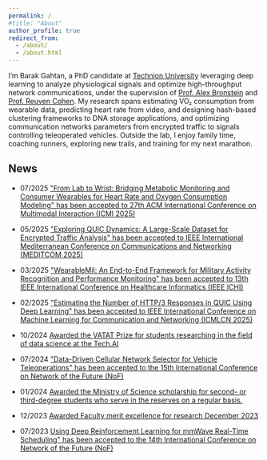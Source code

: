```yaml
---
permalink: /
#title: "About"
author_profile: true
redirect_from: 
  - /about/
  - /about.html
---
```


I’m Barak Gahtan, a PhD candidate at [Technion University](https://www.technion.ac.il/en/) leveraging deep learning to analyze physiological signals and optimize high-throughput network communications, under the supervision of [Prof. Alex Bronstein](https://bron.cs.technion.ac.il/) and [Prof. Reuven Cohen](https://rcohen.cs.technion.ac.il/). My research spans estimating VO₂ consumption from wearable data, predicting heart rate from video, and designing hash-based clustering frameworks to DNA storage applications, and optimizing communication networks parameters from encrypted traffic to signals controlling teleoperated vehicles. Outside the lab, I enjoy family time, coaching runners, exploring new trails, and training for my next marathon.
<section id="academic-news" class="bg-gray-50 py-16">
  <div class="container mx-auto max-w-3xl px-6">
    <h2 class="text-3xl font-semibold mb-6">News</h2>
<ul class="space-y-4">
      <li class="flex">
        <span class="w-1/3 font-semibold text-gray-800">07/2025</span>
        <a href="/publication/5" class="w-2/3 text-pink-600 hover:underline">
          "From Lab to Wrist: Bridging Metabolic Monitoring and Consumer Wearables for Heart Rate and Oxygen Consumption Modeling" has been accepted to 27th ACM International Conference on Multimodal Interaction
 (ICMI 2025)
        </a>
      </li>
    </ul>
<ul class="space-y-4">
      <li class="flex">
        <span class="w-1/3 font-semibold text-gray-800">05/2025</span>
        <a href="/publication/5" class="w-2/3 text-pink-600 hover:underline">
          "Exploring QUIC Dynamics: A Large-Scale Dataset for Encrypted Traffic Analysis" has been accepted to IEEE International Mediterranean Conference on Communications and Networking
 (MEDITCOM 2025)
        </a>
      </li>
    </ul>
<ul class="space-y-4">
      <li class="flex">
        <span class="w-1/3 font-semibold text-gray-800">03/2025</span>
        <a href="/publication/4" class="w-2/3 text-pink-600 hover:underline">
          "WearableMil: An End-to-End Framework for Military Activity Recognition and Performance Monitoring" has been accepted to 13th IEEE International Conference on Healthcare Informatics (IEEE ICHI)
        </a>
      </li>
    </ul>
<ul class="space-y-4">
      <li class="flex">
        <span class="w-1/3 font-semibold text-gray-800">02/2025</span>
        <a href="/publication/3" class="w-2/3 text-pink-600 hover:underline">
          "Estimating the Number of HTTP/3 Responses in QUIC Using Deep Learning" has been accepted to IEEE International Conference on Machine Learning for Communication and Networking (ICMLCN 2025)
        </a>
      </li>
    </ul>
<ul class="space-y-4">
      <li class="flex">
        <span class="w-1/3 font-semibold text-gray-800">10/2024</span>
        <a href="/VatatMerit/" class="w-2/3 text-pink-600 hover:underline">
          Awarded the VATAT Prize for students researching in the field of data science at the Tech.AI
        </a>
      </li>
    </ul>
<ul class="space-y-4">
      <li class="flex">
        <span class="w-1/3 font-semibold text-gray-800">07/2024</span>
        <a href="/publication/2" class="w-2/3 text-pink-600 hover:underline">
          "Data-Driven Cellular Network Selector for Vehicle Teleoperations" has been accepted to the 15th International Conference on Network of the Future (NoF)
        </a>
      </li>
    </ul>
<ul class="space-y-4">
      <li class="flex">
        <span class="w-1/3 font-semibold text-gray-800">01/2024</span>
        <a href="/Reserve/" class="w-2/3 text-pink-600 hover:underline">
          Awarded the Ministry of Science scholarship for second- or third-degree students who serve in the reserves on a regular basis.
        </a>
      </li>
    </ul>
<ul class="space-y-4">
      <li class="flex">
        <span class="w-1/3 font-semibold text-gray-800">12/2023</span>
        <a href="/FacultyMerit/" class="w-2/3 text-pink-600 hover:underline">
          Awarded Faculty merit excellence for research December 2023
        </a>
      </li>
    </ul>
    <ul class="space-y-4">
      <li class="flex">
        <span class="w-1/3 font-semibold text-gray-800">07/2023</span>
        <a href="/publication/UsingDeepReinforcement" class="w-2/3 text-pink-600 hover:underline">
          Using Deep Reinforcement Learning for mmWave Real-Time Scheduling" has been accepted to the 14th International Conference on Network of the Future (NoF)
        </a>
      </li>
    </ul>
  </div>
</section>




